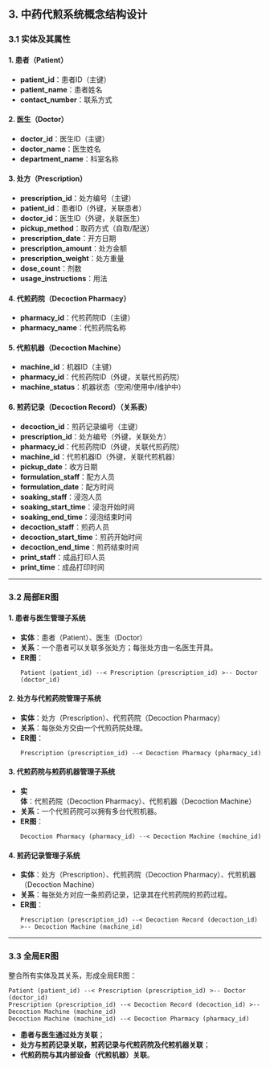 ## **3. 中药代煎系统概念结构设计**

### **3.1 实体及其属性**

#### **1. 患者（Patient）**
- **patient_id**：患者ID（主键）
- **patient_name**：患者姓名
- **contact_number**：联系方式

#### **2. 医生（Doctor）**
- **doctor_id**：医生ID（主键）
- **doctor_name**：医生姓名
- **department_name**：科室名称

#### **3. 处方（Prescription）**
- **prescription_id**：处方编号（主键）
- **patient_id**：患者ID（外键，关联患者）
- **doctor_id**：医生ID（外键，关联医生）
- **pickup_method**：取药方式（自取/配送）
- **prescription_date**：开方日期
- **prescription_amount**：处方金额
- **prescription_weight**：处方重量
- **dose_count**：剂数
- **usage_instructions**：用法

#### **4. 代煎药院（Decoction Pharmacy）**
- **pharmacy_id**：代煎药院ID（主键）
- **pharmacy_name**：代煎药院名称

#### **5. 代煎机器（Decoction Machine）**
- **machine_id**：机器ID（主键）
- **pharmacy_id**：代煎药院ID（外键，关联代煎药院）
- **machine_status**：机器状态（空闲/使用中/维护中）

#### **6. 煎药记录（Decoction Record）**（关系表）
- **decoction_id**：煎药记录编号（主键）
- **prescription_id**：处方编号（外键，关联处方）
- **pharmacy_id**：代煎药院ID（外键，关联代煎药院）
- **machine_id**：代煎机器ID（外键，关联代煎机器）
- **pickup_date**：收方日期
- **formulation_staff**：配方人员
- **formulation_date**：配方时间
- **soaking_staff**：浸泡人员
- **soaking_start_time**：浸泡开始时间
- **soaking_end_time**：浸泡结束时间
- **decoction_staff**：煎药人员
- **decoction_start_time**：煎药开始时间
- **decoction_end_time**：煎药结束时间
- **print_staff**：成品打印人员
- **print_time**：成品打印时间

---

### **3.2 局部ER图**

#### **1. 患者与医生管理子系统**
- **实体**：患者（Patient）、医生（Doctor）
- **关系**：一个患者可以关联多张处方；每张处方由一名医生开具。
- **ER图**：
  ```
  Patient (patient_id) --< Prescription (prescription_id) >-- Doctor (doctor_id)
  ```

#### **2. 处方与代煎药院管理子系统**
- **实体**：处方（Prescription）、代煎药院（Decoction Pharmacy）
- **关系**：每张处方交由一个代煎药院处理。
- **ER图**：
  ```
  Prescription (prescription_id) --< Decoction Pharmacy (pharmacy_id)
  ```

#### **3. 代煎药院与煎药机器管理子系统**
- **实体**：代煎药院（Decoction Pharmacy）、代煎机器（Decoction Machine）
- **关系**：一个代煎药院可以拥有多台代煎机器。
- **ER图**：
  ```
  Decoction Pharmacy (pharmacy_id) --< Decoction Machine (machine_id)
  ```

#### **4. 煎药记录管理子系统**
- **实体**：处方（Prescription）、代煎药院（Decoction Pharmacy）、代煎机器（Decoction Machine）
- **关系**：每张处方对应一条煎药记录，记录其在代煎药院的煎药过程。
- **ER图**：
  ```
  Prescription (prescription_id) --< Decoction Record (decoction_id) >-- Decoction Machine (machine_id)
  ```

---

### **3.3 全局ER图**

整合所有实体及其关系，形成全局ER图：

```
Patient (patient_id) --< Prescription (prescription_id) >-- Doctor (doctor_id)
Prescription (prescription_id) --< Decoction Record (decoction_id) >-- Decoction Machine (machine_id)
Decoction Machine (machine_id) --< Decoction Pharmacy (pharmacy_id)
```

- **患者与医生通过处方关联**；
- **处方与煎药记录关联，煎药记录与代煎药院及代煎机器关联**；
- **代煎药院与其内部设备（代煎机器）关联**。
